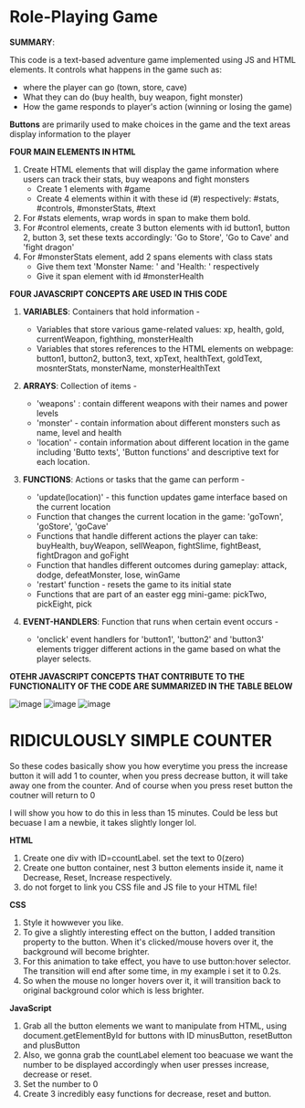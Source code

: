 # Role-Playing Game
**SUMMARY**: 

This code is a text-based adventure game implemented using JS and HTML elements. It controls what happens in the game such as:
* where the player can go (town, store, cave)
* What they can do  (buy health, buy weapon, fight monster)
* How the game responds to player's action (winning or losing the game) <br>

**Buttons** are primarily used to make choices in the game and the text areas display information to the player <br>

**FOUR MAIN ELEMENTS IN HTML**
1. Create HTML elements that will display the game information where users can track their stats, buy weapons and fight monsters
   * Create 1 elements with #game
   * Create 4 elements within it with these id (#) respectively: #stats, #controls, #monsterStats, #text
2. For #stats elements, wrap words in span to make them bold.
3. For #control elements, create 3 button elements with id button1, button 2, button 3, set these texts accordingly: 'Go to Store', 'Go to Cave' and 'fight dragon'
4. For #monsterStats element, add 2 spans elements with class stats
   * Give them text 'Monster Name:  ' and 'Health:  ' respectively
   * Give it span element with id #monsterHealth

**FOUR JAVASCRIPT CONCEPTS ARE USED IN THIS CODE**
1. **VARIABLES**: Containers that hold information -
   * Variables that store various game-related values: xp, health, gold, currentWeapon, fighthing, monsterHealth
   * Variables that stores references to the HTML elements on webpage:  button1, button2, button3, text, xpText, healthText, goldText, mosnterStats, monsterName, monsterHealthText
     
2. **ARRAYS**: Collection of items -
   * 'weapons' : contain different weapons with their names and power levels
   * 'monster' - contain information about different monsters such as name, level and health
   * 'location' - contain information about different location in the game including 'Butto texts', 'Button functions' and descriptive text for each location.
     
3. **FUNCTIONS**: Actions or tasks that the game can perform -
   * 'update(location)' - this function updates game interface based on the current location
   * Function that changes the current location in the game: 'goTown', 'goStore', 'goCave'
   * Functions that handle different actions the player can take: buyHealth, buyWeapon, sellWeapon, fightSlime, fightBeast, fightDragon and goFight
   * Function that handles different outcomes during gameplay: attack, dodge, defeatMonster, lose, winGame
   * 'restart' function - resets the game to its initial state
   * Functions that are part of an easter egg mini-game: pickTwo, pickEight, pick
     
4. **EVENT-HANDLERS**: Function that runs when certain event occurs -
   * 'onclick' event handlers for 'button1', 'button2' and 'button3' elements trigger different actions in the game based on what the player selects.

**OTEHR JAVASCRIPT CONCEPTS THAT CONTRIBUTE TO THE FUNCTIONALITY OF THE CODE ARE SUMMARIZED IN THE TABLE BELOW** 


![image](https://github.com/asyikin22/BasicJavaScript/assets/148519441/e9100966-1d69-48be-863a-c60c717d8fc6)
![image](https://github.com/asyikin22/BasicJavaScript/assets/148519441/3328c41e-4e88-4d63-9173-f2474cbbc11d)
![image](https://github.com/asyikin22/BasicJavaScript/assets/148519441/f32fca4d-8306-4062-8535-1ff7818c5c79)


























# RIDICULOUSLY SIMPLE COUNTER
So these codes basically show you how everytime you press the increase button it will add 1 to counter, when you press decrease button, it will take away one from the counter. And of course when you press reset button the coutner will return to 0

I will show you how to do this in less than 15 minutes. Could be less but becuase I am a newbie, it takes slightly longer lol. 

**HTML**
1. Create one div with ID=ccountLabel. set the text to 0(zero)
2. Create one button container, nest 3 button elements inside it, name it Decrease, Reset, Increase respectively.
3. do not forget to link you CSS file and JS file to your HTML file!

**CSS**
1. Style it howwever you like.
2. To give a slightly interesting effect on the button, I added transition property to the button. When it's clicked/mouse hovers over it, the background will become brighter.
3. For this animation to take effect, you have to use button:hover selector. The transition will end after some time, in my example i set it to 0.2s.
4. So when the mouse no longer hovers over it, it will transition back to original background color which is less brighter.

**JavaScript**
1. Grab all the button elements we want to manipulate from HTML, using document.getElementById for buttons with ID minusButton, resetButton and plusButton
2. Also, we gonna grab the countLabel element too beacuase we want the number to be displayed accordingly when user presses increase, decrease or reset.
3. Set the number to 0
4. Create 3 incredibly easy functions for decrease, reset and button.
